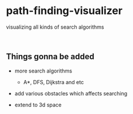 # path-finding-visualizer
visualizing all kinds of search algorithms

<br>

## Things gonna be added 

* more search algorithms
  * A*, DFS, Dijkstra and etc
 

* add various obstacles which affects searching


* extend to 3d space 
